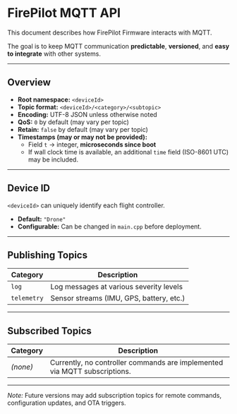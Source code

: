 # FirePilot MQTT API

This document describes how FirePilot Firmware interacts with MQTT.

The goal is to keep MQTT communication **predictable**, **versioned**, and **easy to integrate** with other systems.

---

## Overview

- **Root namespace:** `<deviceId>`
- **Topic format:** `<deviceId>/<category>/<subtopic>`
- **Encoding:** UTF-8 JSON unless otherwise noted
- **QoS:** `0` by default (may vary per topic)
- **Retain:** `false` by default (may vary per topic)
- **Timestamps (may or may not be provided):**  
  - Field `t` → integer, **microseconds since boot**  
  - If wall clock time is available, an additional `time` field (ISO-8601 UTC) may be included.

---

## Device ID

`<deviceId>` can uniquely identify each flight controller.

- **Default:** `"Drone"`
- **Configurable:** Can be changed in `main.cpp` before deployment.

---

## Publishing Topics

| Category    | Description                                  |
|-------------|----------------------------------------------|
| `log`       | Log messages at various severity levels      |
| `telemetry` | Sensor streams (IMU, GPS, battery, etc.)     |

---

## Subscribed Topics

| Category | Description |
|----------|-------------|
| *(none)* | Currently, no controller commands are implemented via MQTT subscriptions. |

---

*Note:* Future versions may add subscription topics for remote commands, configuration updates, and OTA triggers.
